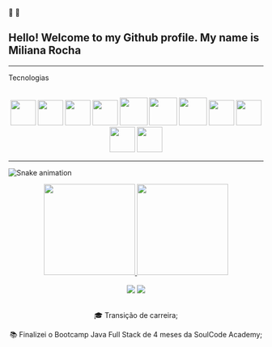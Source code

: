 👋 👀
##  Hello! Welcome to my Github profile. My name is Miliana Rocha
<hr>

Tecnologias

<div align="center"> 
<br>
 <img src="https://cdn.jsdelivr.net/gh/devicons/devicon/icons/html5/html5-plain-wordmark.svg" width="50" height="50"/>  <img src="https://cdn.jsdelivr.net/gh/devicons/devicon/icons/css3/css3-plain-wordmark.svg" width="50" height="50" />  <img src="https://cdn.jsdelivr.net/gh/devicons/devicon/icons/javascript/javascript-original.svg" width="50" height="50"/>  
   <img src="https://cdn.jsdelivr.net/gh/devicons/devicon/icons/bootstrap/bootstrap-plain-wordmark.svg" width="50" height="50" />
  <img src="https://cdn.jsdelivr.net/gh/devicons/devicon/icons/java/java-original-wordmark.svg" width="55" height="55"/> <img src="https://cdn.jsdelivr.net/gh/devicons/devicon/icons/spring/spring-original-wordmark.svg" width="55" height="55" /> 
  <img src="https://cdn.jsdelivr.net/gh/devicons/devicon/icons/typescript/typescript-plain.svg" width="55" height="55" />
 <img src="https://cdn.jsdelivr.net/gh/devicons/devicon/icons/angularjs/angularjs-plain.svg" width="50" height="50"/>
<img src="https://cdn.jsdelivr.net/gh/devicons/devicon/icons/mysql/mysql-plain-wordmark.svg" width="50" height="50" />
<img src="https://cdn.jsdelivr.net/gh/devicons/devicon/icons/firebase/firebase-plain-wordmark.svg" width="50" height="50" />
 <img src="https://cdn.jsdelivr.net/gh/devicons/devicon/icons/git/git-plain-wordmark.svg" width="50" height="50" />
                           
</div>
<hr>

![Snake animation](https://github.com/Milianar16/Milianar16/blob/output/github-contribution-grid-snake.svg)

<div align="center">
<a href="https://github.com/Milianar16">
<img height="180em" src="https://github-readme-stats.vercel.app/api/top-langs/?username=Milianar16&layout=compact&langs_count=7&theme=dracula"/>
<img height="180em" src="https://github-readme-stats.vercel.app/api?username=Milianar16&show_icons=true&theme=dracula&include_all_commits=true&count_private=true"/>
</div>

  
   <div align="center">    
   <img src="">
 </div>
 <div align="center">
   <br>
   <a href = "mailto:miliana.rocha16@gmail.com"><img src="https://img.shields.io/badge/-Gmail-%23333?style=for-the-badge&logo=gmail&logoColor=white"   target="_blank"></a>
   <a href="https://www.linkedin.com/in/mariamiliana/" target="_blank"><img src="https://img.shields.io/badge/-LinkedIn-%230077B5?style=for-the-badge&logo=linkedin&logoColor=white" target="_blank"></a> 
 <br>
 </div>

<br>
<div style="display: inline_block">
  <div align="center" >
    <p width="100">🎓 Transição de carreira; </p>                
    <p width="100"> 📚 Finalizei o Bootcamp Java Full Stack de 4 meses da SoulCode Academy;</p>              
  </div>
  
 <br/>
</div>


   






       
